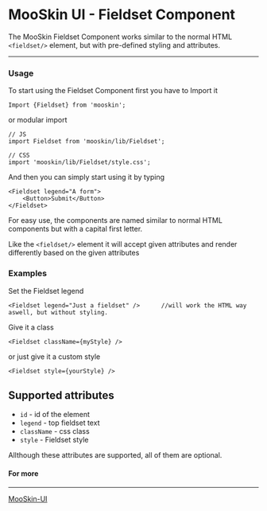 # MooSkin UI - Fieldset Component

The MooSkin Fieldset Component works similar to the normal HTML `<fieldset/>` element, but with pre-defined styling and attributes.

___

### Usage

To start using the Fieldset Component first you have to Import it

```
Import {Fieldset} from 'mooskin';
```
or modular import
```
// JS
import Fieldset from 'mooskin/lib/Fieldset';

// CSS
import 'mooskin/lib/Fieldset/style.css';
```


And then you can simply start using it by typing

```
<Fieldset legend="A form">
    <Button>Submit</Button>
</Fieldset>
```

For easy use, the components are named similar to normal HTML components but with a capital first letter.

Like the `<fieldset/>` element it will accept given attributes and render differently based on the given attributes

### Examples

Set the Fieldset legend

```
<Fieldset legend="Just a fieldset" />      //will work the HTML way aswell, but without styling.
```

Give it a class 

```
<Fieldset className={myStyle} />
```

or just give it a custom style

```
<Fieldset style={yourStyle} />
```

<div class="playground-doc">

## Supported attributes 

* `id` - id of the element
* `legend` - top fieldset text
* `className` - css class
* `style` - Fieldset style

</div>

Allthough these attributes are supported, all of them are optional.

#### For more

___

[MooSkin-UI](https://github.com/moosend/mooskin-ui)